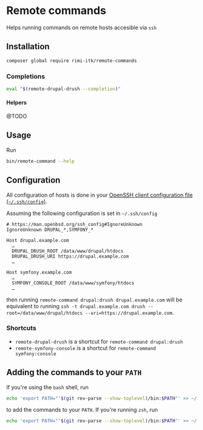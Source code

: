 # Remote commands

Helps running commands on remote hosts accesible via `ssh`

## Installation

```sh
composer global require rimi-itk/remote-commands
```

### Completions

```sh
eval "$(remote-drupal-drush --completion)"
```

#### Helpers

@TODO

## Usage

Run

```sh
bin/remote-command --help
```

## Configuration

All configuration of hosts is done in your [OpenSSH client configuration file
(`~/.ssh/config`)](https://man.openbsd.org/ssh_config).

Assuming the following configuration is set in `~/.ssh/config`

```config
# https://man.openbsd.org/ssh_config#IgnoreUnknown
IgnoreUnknown DRUPAL_*,SYMFONY_*

Host drupal.example.com
  …
  DRUPAL_DRUSH_ROOT /data/www/drupal/htdocs
  DRUPAL_DRUSH_URI https://drupal.example.com
  …

Host symfony.example.com
  …
  SYMFONY_CONSOLE_ROOT /data/www/symfony/htdocs
  …
```

then running `remote-command drupal:drush drupal.example.com` will be equivalent
to running `ssh -t drupal.example.com drush --root=/data/www/drupal/htdocs
--uri=https://drupal.example.com`.

### Shortcuts

* `remote-drupal-drush` is a shortcut for `remote-command drupal:drush`
* `remote-symfony-console` is a shortcut for `remote-command symfony:console`

## Adding the commands to your `PATH`

If you're using the `bash` shell, run

```sh
echo 'export PATH="'$(git rev-parse --show-toplevel)/bin:$PATH"' >> ~/.bashrc
```

to add the commands to your `PATH`. If you're running `zsh`, run

```sh
echo 'export PATH="'$(git rev-parse --show-toplevel)/bin:$PATH"' >> ~/.zshrc
```
